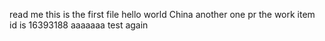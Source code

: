 read me
this is the first file
hello world
China
another one pr
the work item id is 16393188
aaaaaaa
test again
